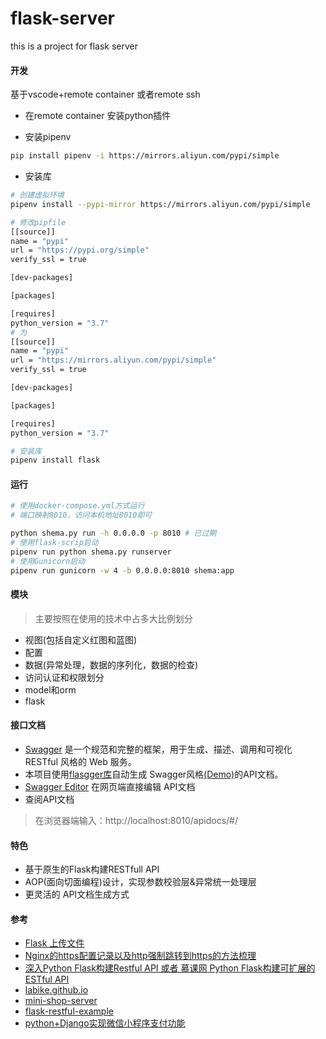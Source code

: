 # flask-server
this is a project for flask server

#### 开发
基于vscode+remote container 或者remote ssh

* 在remote container 安装python插件

* 安装pipenv
```bash
pip install pipenv -i https://mirrors.aliyun.com/pypi/simple
```
* 安装库
```bash
# 创建虚拟环境
pipenv install --pypi-mirror https://mirrors.aliyun.com/pypi/simple

# 修改pipfile
[[source]]
name = "pypi"
url = "https://pypi.org/simple"
verify_ssl = true

[dev-packages]

[packages]

[requires]
python_version = "3.7"
# 为
[[source]]
name = "pypi"
url = "https://mirrors.aliyun.com/pypi/simple"
verify_ssl = true

[dev-packages]

[packages]

[requires]
python_version = "3.7"

# 安装库
pipenv install flask
```
#### 运行
```bash
# 使用docker-compose.yml方式运行
# 端口映射8010，访问本机地址8010即可

python shema.py run -h 0.0.0.0 -p 8010 # 已过期
# 使用flask-scrip启动
pipenv run python shema.py runserver
# 使用Gunicorn启动
pipenv run gunicorn -w 4 -b 0.0.0.0:8010 shema:app
```

#### 模块
> 主要按照在使用的技术中占多大比例划分
* 视图(包括自定义红图和蓝图)
* 配置
* 数据(异常处理，数据的序列化，数据的检查)
* 访问认证和权限划分
* model和orm
* flask

#### 接口文档
* [Swagger](https://swagger.io/) 是一个规范和完整的框架，用于生成、描述、调用和可视化 RESTful 风格的 Web 服务。
* 本项目使用[flasgger库](https://github.com/rochacbruno/flasgger)自动生成 Swagger风格[(Demo)](https://editor.swagger.io/?_ga=2.211085136.492521077.1539840591-1920768432.1536803925)的API文档。
* [Swagger Editor](http://editor.swagger.io/) 在网页端直接编辑 API文档
* 查阅API文档
> 在浏览器端输入：http://localhost:8010/apidocs/#/

#### 特色
* 基于原生的Flask构建RESTfull API
* AOP(面向切面编程)设计，实现参数校验层&异常统一处理层
* 更灵活的 API文档生成方式

#### 参考
* [Flask 上传文件](https://dormousehole.readthedocs.io/en/latest/patterns/fileuploads.html)
* [Nginx的https配置记录以及http强制跳转到https的方法梳理](https://www.cnblogs.com/kevingrace/p/6187072.html)
* [深入Python Flask构建Restful API 或者 慕课网 Python Flask构建可扩展的 ESTful API](https://www.os4team.cn/)
* [labike.github.io](https://github.com/labike/labike.github.io/issues/45)
* [mini-shop-server](https://github.com/Allen7D/mini-shop-server)
* [flask-restful-example](https://github.com/qzq1111/flask-restful-example)
* [python+Django实现微信小程序支付功能](https://blog.csdn.net/qq_34493908/article/details/81190057)